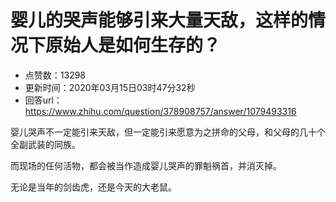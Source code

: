 # 婴儿的哭声能够引来大量天敌，这样的情况下原始人是如何生存的？
- 点赞数：13298
- 更新时间：2020年03月15日03时47分32秒
- 回答url：https://www.zhihu.com/question/378908757/answer/1079493316
<body>
 <p data-pid="0qYeo3PU">婴儿哭声不一定能引来天敌，但一定能引来愿意为之拼命的父母，和父母的几十个全副武装的同族。</p>
 <p data-pid="lj7GiKXx">而现场的任何活物，都会被当作造成婴儿哭声的罪魁祸首，并消灭掉。</p>
 <p data-pid="EYzgxPNp">无论是当年的剑齿虎，还是今天的大老鼠。</p>
 <p></p>
</body>